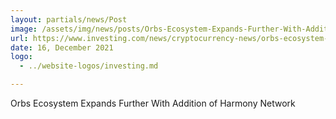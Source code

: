 ```yaml
---
layout: partials/news/Post
image: /assets/img/news/posts/Orbs-Ecosystem-Expands-Further-With-Addition-of-Harmony-Network.jpeg
url: https://www.investing.com/news/cryptocurrency-news/orbs-ecosystem-expands-further-with-addition-of-harmony-network-2714138
date: 16, December 2021
logo: 
  - ../website-logos/investing.md

---
```



Orbs Ecosystem Expands Further With Addition of Harmony Network
